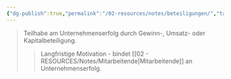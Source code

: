 ```yaml
---
{"dg-publish":true,"permalink":"/02-resources/notes/beteiligungen/","tags":["arbeitsrecht/entgelt"],"noteIcon":"","updated":"2025-09-05T10:12:28.000+02:00"}
---
```


>Teilhabe am Unternehmenserfolg durch Gewinn-, Umsatz- oder Kapitalbeteiligung.
>>Langfristige Motivation - bindet [[02 - RESOURCES/Notes/Mitarbeitende\|Mitarbeitende]] an Unternehmenserfolg.